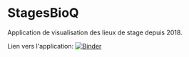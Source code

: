 # StagesBioQ
Application de visualisation des lieux de stage depuis 2018.

Lien vers l'application: 
[![Binder](https://mybinder.org/badge_logo.svg)](https://mybinder.org/v2/gh/CBGirard/StagesBioQ/HEAD?filepath=%2Fvoila%2Frender%2FLieux_de_stages.ipynb)
